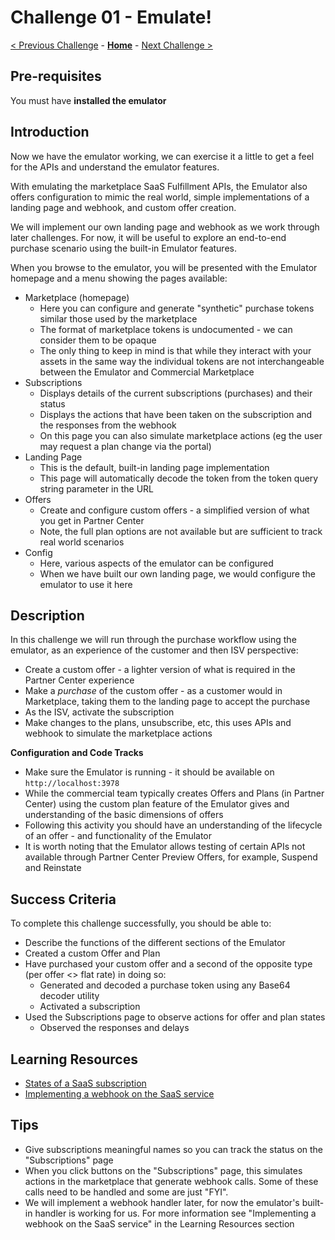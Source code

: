 # Challenge 01 - Emulate!

[< Previous Challenge](./Challenge-00.md) - **[Home](../README.md)** - [Next Challenge >](./Challenge-02.md)

## Pre-requisites

You must have **installed the emulator**

## Introduction

Now we have the emulator working, we can exercise it a little to get a feel for the APIs and understand the emulator features.

With emulating the marketplace SaaS Fulfillment APIs, the Emulator also offers configuration to mimic the real world, simple implementations of a landing page and webhook, and custom offer creation. 

We will implement our own landing page and webhook as we work through later challenges. For now, it will be useful to explore an end-to-end purchase scenario using the built-in Emulator features.

When you browse to the emulator, you will be presented with the Emulator homepage and a menu showing the pages available:
- Marketplace (homepage)
  - Here you can configure and generate "synthetic" purchase tokens similar those used by the marketplace
  - The format of marketplace tokens is undocumented - we can consider them to be opaque
  - The only thing to keep in mind is that while they interact with your assets in the same way the individual tokens are not interchangeable between the Emulator and Commercial Marketplace
- Subscriptions
  - Displays details of the current subscriptions (purchases) and their status
  - Displays the actions that have been taken on the subscription and the responses from the webhook
  - On this page you can also simulate marketplace actions (eg the user may request a plan change via the portal)
- Landing Page
  - This is the default, built-in landing page implementation
  - This page will automatically decode the token from the token query string parameter in the URL
- Offers
  - Create and configure custom offers - a simplified version of what you get in Partner Center
  - Note, the full plan options are not available but are sufficient to track real world scenarios
- Config
  - Here, various aspects of the emulator can be configured
  - When we have built our own landing page, we would configure the emulator to use it here

## Description

In this challenge we will run through the purchase workflow using the emulator, as an experience of the customer and then ISV perspective:
- Create a custom offer - a lighter version of what is required in the Partner Center experience
- Make a *purchase* of the custom offer - as a customer would in Marketplace, taking them to the landing page to accept the purchase
- As the ISV, activate the subscription
- Make changes to the plans, unsubscribe, etc, this uses APIs and webhook to simulate the marketplace actions

**Configuration and Code Tracks**

- Make sure the Emulator is running - it should be available on `http://localhost:3978`
- While the commercial team typically creates Offers and Plans (in Partner Center) using the custom plan feature of the Emulator gives and understanding of the basic dimensions of offers
- Following this activity you should have an understanding of the lifecycle of an offer - and functionality of the Emulator
- It is worth noting that the Emulator allows testing of certain APIs not available through Partner Center Preview Offers, for example, Suspend and Reinstate

## Success Criteria

To complete this challenge successfully, you should be able to:

- Describe the functions of the different sections of the Emulator
- Created a custom Offer and Plan
- Have purchased your custom offer and a second of the opposite type (per offer <> flat rate) in doing so:
  - Generated and decoded a purchase token using any Base64 decoder utility
  - Activated a subscription 
- Used the Subscriptions page to observe actions for offer and plan states
  - Observed the responses and delays

## Learning Resources

- [States of a SaaS subscription](https://learn.microsoft.com/azure/marketplace/partner-center-portal/pc-saas-fulfillment-life-cycle#states-of-a-saas-subscription)
- [Implementing a webhook on the SaaS service](https://learn.microsoft.com/azure/marketplace/partner-center-portal/pc-saas-fulfillment-webhook)

## Tips

- Give subscriptions meaningful names so you can track the status on the "Subscriptions" page
- When you click buttons on the "Subscriptions" page, this simulates actions in the marketplace that generate webhook calls.
Some of these calls need to be handled and some are just "FYI".
- We will implement a webhook handler later, for now the emulator's built-in handler is working for us. For more
information see "Implementing a webhook on the SaaS service" in the Learning Resources section
